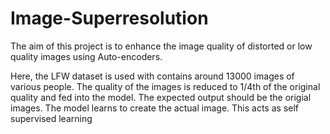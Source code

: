 # Image-Superresolution
The aim of this project is to enhance the image quality of distorted or low quality images using Auto-encoders.

Here, the LFW dataset is used with contains around 13000 images of various people. The quality of the images is reduced to 1/4th of the original quality and fed into the model. The expected output should be the origial images. The model learns to create the actual image. This acts as self supervised learning
